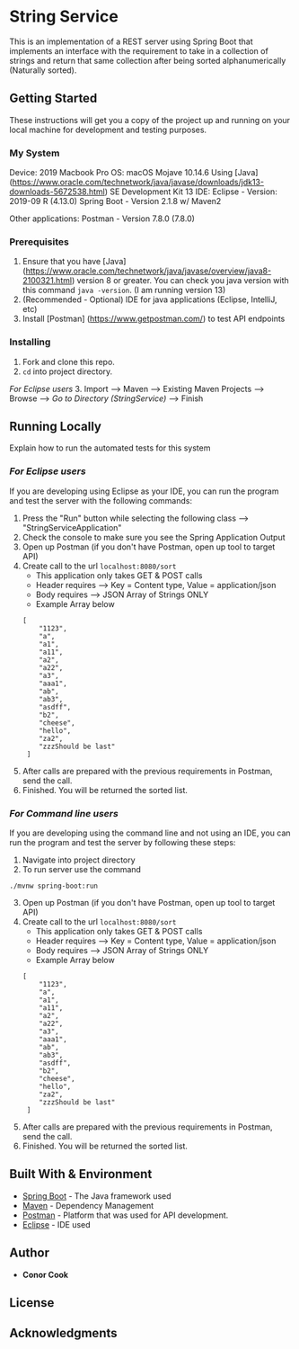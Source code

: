 # String Service

This is an implementation of a REST server using Spring Boot that implements an interface with the requirement to take in a collection of strings and return that same collection after being sorted alphanumerically (Naturally sorted). 

## Getting Started

These instructions will get you a copy of the project up and running on your local machine for development and testing purposes. 

### My System

Device: 2019 Macbook Pro
OS: macOS Mojave 10.14.6
Using [Java] (https://www.oracle.com/technetwork/java/javase/downloads/jdk13-downloads-5672538.html) SE Development Kit 13
IDE: Eclipse - Version: 2019-09 R (4.13.0)
Spring Boot - Version 2.1.8 w/ Maven2

Other applications:
Postman - Version 7.8.0 (7.8.0)

### Prerequisites

1.  Ensure that you have [Java] (https://www.oracle.com/technetwork/java/javase/overview/java8-2100321.html) version 8 or greater. You can check you java version with this command `java -version`. (I am running version 13)
2.  (Recommended - Optional) IDE for java applications (Eclipse, IntelliJ, etc)
3.  Install [Postman] (https://www.getpostman.com/) to test API endpoints


### Installing

1.  Fork and clone this repo.
2. `cd` into project directory.

*For Eclipse users*
3.  Import --> Maven --> Existing Maven Projects --> Browse --> *Go to Directory (StringService)* --> Finish


## Running Locally

Explain how to run the automated tests for this system

### *For Eclipse users*

If you are developing using Eclipse as your IDE, you can run the program and test the server with the following commands:
1.  Press the "Run" button while selecting the following class --> "StringServiceApplication"
2.  Check the console to make sure you see the Spring Application Output
3.  Open up Postman (if you don't have Postman, open up tool to target API)
4.  Create call to the url `localhost:8080/sort`
	* This application only takes GET & POST calls
	* Header requires --> Key = Content type, Value = application/json
	* Body requires --> JSON Array of Strings ONLY
	* Example Array below
	```
	[
	    "1123",
	    "a",
	    "a1",
	    "a11",
	    "a2",
	    "a22",
	    "a3",
	    "aaa1",
	    "ab",
	    "ab3",
	    "asdff",
	    "b2",
	    "cheese",
	    "hello",
	    "za2",
	    "zzzShould be last"
	 ]
    
	```
5.  After calls are prepared with the previous requirements in Postman, send the call.
6.  Finished. You will be returned the sorted list.

### *For Command line users*

If you are developing using the command line and not using an IDE, you can run the program and test the server by following these steps:
1.  Navigate into project directory
2.  To run server use the command

```
./mvnw spring-boot:run
```
3.  Open up Postman (if you don't have Postman, open up tool to target API)
4.  Create call to the url `localhost:8080/sort`
	* This application only takes GET & POST calls
	* Header requires --> Key = Content type, Value = application/json
	* Body requires --> JSON Array of Strings ONLY
	* Example Array below
	```
	[
	    "1123",
	    "a",
	    "a1",
	    "a11",
	    "a2",
	    "a22",
	    "a3",
	    "aaa1",
	    "ab",
	    "ab3",
	    "asdff",
	    "b2",
	    "cheese",
	    "hello",
	    "za2",
	    "zzzShould be last"
	 ]
    
5.  After calls are prepared with the previous requirements in Postman, send the call.
6.  Finished. You will be returned the sorted list.



## Built With & Environment

* [Spring Boot](https://spring.io/projects/spring-boot/) - The Java framework used
* [Maven](https://maven.apache.org/) - Dependency Management
* [Postman](https://www.getpostman.com/) - Platform that was used for API development.
* [Eclipse](https://www.eclipse.org/downloads/packages/) - IDE used

## Author

* **Conor Cook** 

## License

## Acknowledgments

